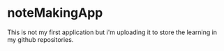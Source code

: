 # noteMakingApp
This is not my first application but i'm uploading it to store the learning in my github repositories. 
